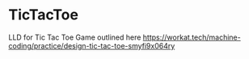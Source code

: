 # TicTacToe
LLD for Tic Tac Toe Game outlined here
https://workat.tech/machine-coding/practice/design-tic-tac-toe-smyfi9x064ry
